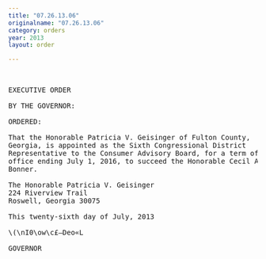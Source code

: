 ```yaml
---
title: "07.26.13.06"
originalname: "07.26.13.06"
category: orders
year: 2013
layout: order

---
```

<pre>
 

EXECUTIVE ORDER

BY THE GOVERNOR:

ORDERED:

That the Honorable Patricia V. Geisinger of Fulton County,
Georgia, is appointed as the Sixth Congressional District
Representative to the Consumer Advisory Board, for a term of
office ending July 1, 2016, to succeed the Honorable Cecil A.
Bonner.

The Honorable Patricia V. Geisinger
224 Riverview Trail
Roswell, Georgia 30075

This twenty-sixth day of July, 2013

\(\nI0\ow\c£—Deo«L

GOVERNOR

</pre>
